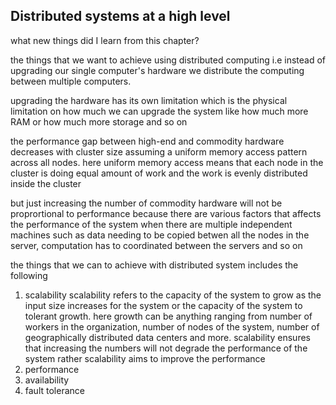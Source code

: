## Distributed systems at a high level 

what new things did I learn from this chapter?

the things that we want to achieve using distributed computing i.e instead of upgrading our single computer's hardware we distribute the computing between multiple computers. 

upgrading the hardware has its own limitation which is the physical limitation on how much we can upgrade the system like how much more RAM or how much more storage and so on 

the performance gap between high-end and commodity hardware decreases with cluster size assuming a uniform memory access pattern across all nodes. here uniform memory access means that each node in the cluster is doing equal amount of work and the work is evenly distributed inside the cluster

but just increasing the number of commodity hardware will not be proprortional to performance because there are various factors that affects the performance of the system when there are multiple independent machines such as data needing to be copied betwen all the nodes in the server, computation has to coordinated between the servers and so on 

the things that we can to achieve with distributed system includes the following
1. scalability
	scalability refers to the capacity of the system to grow as the input size increases for the system or the capacity of the system to tolerant growth. here growth can be anything ranging from number of workers in the organization, number of nodes of the system, number of geographically distributed data centers and more. scalability ensures that increasing the numbers will not degrade the performance of the system rather scalability aims to improve the performance
2. performance 
3. availability
4. fault tolerance